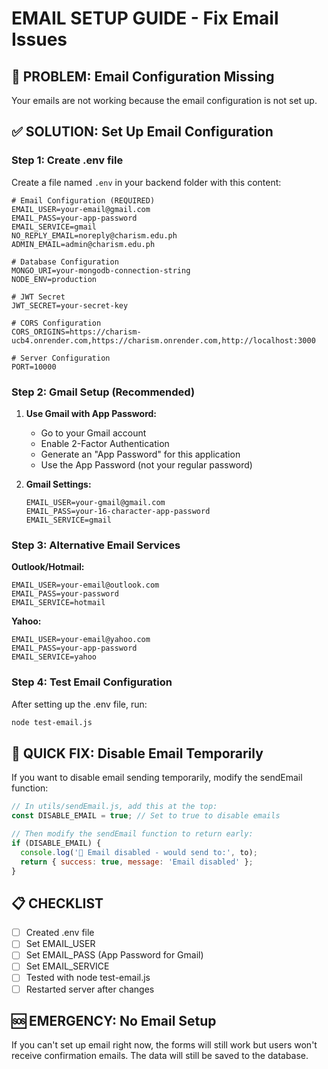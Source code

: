 # EMAIL SETUP GUIDE - Fix Email Issues

## 🚨 PROBLEM: Email Configuration Missing

Your emails are not working because the email configuration is not set up.

## ✅ SOLUTION: Set Up Email Configuration

### Step 1: Create .env file
Create a file named `.env` in your backend folder with this content:

```
# Email Configuration (REQUIRED)
EMAIL_USER=your-email@gmail.com
EMAIL_PASS=your-app-password
EMAIL_SERVICE=gmail
NO_REPLY_EMAIL=noreply@charism.edu.ph
ADMIN_EMAIL=admin@charism.edu.ph

# Database Configuration
MONGO_URI=your-mongodb-connection-string
NODE_ENV=production

# JWT Secret
JWT_SECRET=your-secret-key

# CORS Configuration
CORS_ORIGINS=https://charism-ucb4.onrender.com,https://charism.onrender.com,http://localhost:3000

# Server Configuration
PORT=10000
```

### Step 2: Gmail Setup (Recommended)

1. **Use Gmail with App Password:**
   - Go to your Gmail account
   - Enable 2-Factor Authentication
   - Generate an "App Password" for this application
   - Use the App Password (not your regular password)

2. **Gmail Settings:**
   ```
   EMAIL_USER=your-gmail@gmail.com
   EMAIL_PASS=your-16-character-app-password
   EMAIL_SERVICE=gmail
   ```

### Step 3: Alternative Email Services

**Outlook/Hotmail:**
```
EMAIL_USER=your-email@outlook.com
EMAIL_PASS=your-password
EMAIL_SERVICE=hotmail
```

**Yahoo:**
```
EMAIL_USER=your-email@yahoo.com
EMAIL_PASS=your-app-password
EMAIL_SERVICE=yahoo
```

### Step 4: Test Email Configuration

After setting up the .env file, run:
```bash
node test-email.js
```

## 🔧 QUICK FIX: Disable Email Temporarily

If you want to disable email sending temporarily, modify the sendEmail function:

```javascript
// In utils/sendEmail.js, add this at the top:
const DISABLE_EMAIL = true; // Set to true to disable emails

// Then modify the sendEmail function to return early:
if (DISABLE_EMAIL) {
  console.log('📧 Email disabled - would send to:', to);
  return { success: true, message: 'Email disabled' };
}
```

## 📋 CHECKLIST

- [ ] Created .env file
- [ ] Set EMAIL_USER
- [ ] Set EMAIL_PASS (App Password for Gmail)
- [ ] Set EMAIL_SERVICE
- [ ] Tested with node test-email.js
- [ ] Restarted server after changes

## 🆘 EMERGENCY: No Email Setup

If you can't set up email right now, the forms will still work but users won't receive confirmation emails. The data will still be saved to the database.
